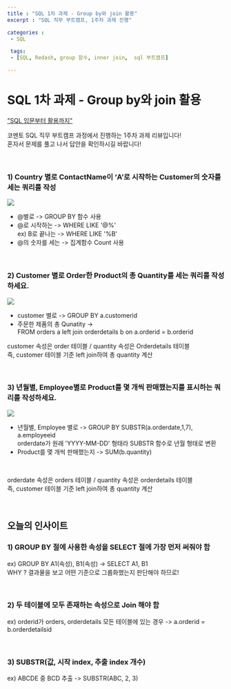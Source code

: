 ```yaml
---
title : "SQL 1차 과제 - Group by와 join 활용"
excerpt : "SQL 직무 부트캠프, 1주차 과제 진행"

categories :
 - SQL

 tags:
 - [SQL, Redash, group 함수, inner join,  sql 부트캠프]

---
```


SQL 1차 과제 - Group by와 join 활용
======================


["SQL 입문부터 활용까지"](https://comento.kr/edu/learn/ITSW/%EB%8D%B0%EC%9D%B4%ED%84%B0-G546 )


코멘토 SQL 직무 부트캠프 과정에서 진행하는 1주차 과제 리뷰입니다!  
혼자서 문제를 풀고 나서 답안을 확인하시길 바랍니다!

<br/>  

### 1) Country 별로 ContactName이 ‘A’로 시작하는 Customer의 숫자를 세는 쿼리를 작성  

<img src="https://img1.daumcdn.net/thumb/R1280x0/?fname=http://t1.daumcdn.net/brunch/service/user/e0Ty/image/28gYZdQwnkNwiWPIc-QEoIqLk1U.jpg">   


*  @별로 -> GROUP BY 함수 사용
* @로 시작하는 -> WHERE LIKE '@%'  
ex) B로 끝나는 -> WHERE LIKE '%B'
* @의 숫자를 세는 -> 집계함수 Count 사용  

<br/>

### 2) Customer 별로 Order한 Product의 총 Quantity를 세는 쿼리를 작성하세요.

<img src="https://img1.daumcdn.net/thumb/R1280x0/?fname=http://t1.daumcdn.net/brunch/service/user/e0Ty/image/EGPWVjuO8KCXujMd2Z4Ejw_b47A.jpg">

* customer 별로 -> GROUP BY a.customerid
* 주문한 제품의 총 Qunatity ->  
 FROM orders a left join orderdetails b on a.orderid = b.orderid  

customer 속성은 order 테이블 / quantity 속성은 Orderdetails 테이블  
즉, customer 테이블 기준 left join하여 총 quantity 계산  
  
<br/>

### 3) 년월별, Employee별로 Product를 몇 개씩 판매했는지를 표시하는 쿼리를 작성하세요.

<img src="https://img1.daumcdn.net/thumb/R1280x0/?fname=http://t1.daumcdn.net/brunch/service/user/e0Ty/image/OX9M3twM3TlwE7XeCQrrFsCXGks.jpg">

* 년월별, Employee 별로 -> GROUP BY SUBSTR(a.orderdate,1,7), a.employeeid  
orderdate가 원래 'YYYY-MM-DD' 형태라 SUBSTR 함수로 년월 형태로 변환  
* Product를 몇 개씩 판매했는지 -> SUM(b.quantity)  

<br/>

orderdate 속성은 orders 테이블 / quantity 속성은 orderdetails 테이블  
즉, customer 테이블 기준 left join하여 총 quantity 계산

<br/>

## 오늘의 인사이트
### 1)  GROUP BY 절에 사용한 속성을 SELECT 절에 가장 먼저 써줘야 함  
ex) GROUP BY A1(속성), B1(속성) -> SELECT A1, B1  
WHY ?  결과물을 보고 어떤 기준으로 그룹화했는지 판단해야 하므로!  

<br/>

### 2) 두 테이블에 모두 존재하는 속성으로 Join 해야 함
ex) orderid가 orders, orderdetails 모든 테이블에 있는 경우 -> a.orderid = b.orderdetailsid

<br/>

### 3) SUBSTR(값, 시작 index, 추출 index 개수)
ex) ABCDE 중 BCD 추출 -> SUBSTR(ABC, 2, 3)
